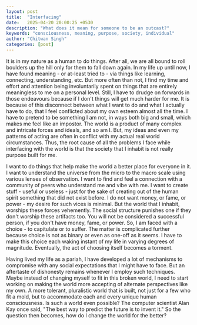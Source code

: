 ```yaml
---
layout: post
title:  "Interfacing"
date:   2025-04-20 20:00:25 +0530
description: "What does it mean for someone to be an outcast?"
keywords: "consciousness, meaning, purpose, society, individual"
author: "Chitwan Singh"
categories: [post]
---
```

It is in my nature as a human to do things. After all, we are all bound to roll boulders up the hill only for them to fall down again. In my life up until now, I have found meaning - or at-least tried to - via things like learning, connecting, understanding, etc. But more often than not, I find my time and effort and attention being involuntarily spent on things that are entirely meaningless to me on a personal level. Still, I have to drudge on forwards in those endeavours because if I don't things will get much harder for me. It is because of this disconnect between what I want to do and what I actually have to do, that I feel conflicted about my own esteem almost all the time. I have to pretend to be something I am not, in ways both big and small, which makes me feel like an impostor. The world is a product of many complex and intricate forces and ideals, and so am I. But, my ideas and even my patterns of acting are often in conflict with my actual real world circumstances. Thus, the root cause of all the problems I face while interfacing with the world is that the society that I inhabit is not really purpose built for me.

I want to do things that help make the world a better place for everyone in it. I want to understand the universe from the micro to the macro scale using various lenses of observation. I want to find and feel a connection with a community of peers who understand me and vibe with me. I want to create stuff - useful or useless - just for the sake of creating out of the human spirit something that did not exist before. I do not want money, or fame, or power - my desire for such vices is minimal. But the world that I inhabit, worships these forces vehemently. The social structure punishes one if they don't worship these artifacts too. You will not be considered a successful person, if you don't have money, fame, or power. So, I am faced with a choice - to capitulate or to suffer. The matter is complicated further because choice is not as binary or even as one-off as it seems. I have to make this choice each waking instant of my life in varying degrees of magnitude. Eventually, the act of choosing itself becomes a torment.

Having lived my life as a pariah, I have developed a lot of mechanisms to compromise with any social expectations that I might have to face. But an aftertaste of dishonesty remains whenever I employ such techniques. Maybe instead of changing myself to fit in this broken world, I need to start working on making the world more accepting of alternate perspectives like my own. A more tolerant, pluralistic world that is built, not just for a few who fit a mold, but to accommodate each and every unique human consciousness. Is such a world even possible? The computer scientist Alan Kay once said, "The best way to predict the future is to invent it." So the question then becomes, how do I change the world for the better?
